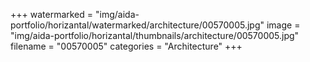 +++
watermarked = "img/aida-portfolio/horizantal/watermarked/architecture/00570005.jpg"
image = "img/aida-portfolio/horizantal/thumbnails/architecture/00570005.jpg"
filename = "00570005"
categories = "Architecture"
+++
